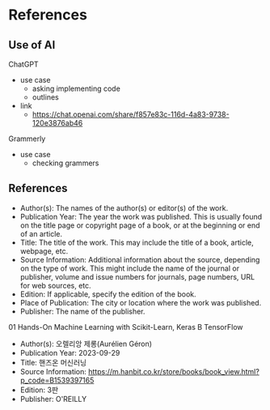 # References

## Use of AI

ChatGPT

- use case
  - asking implementing code
  - outlines
- link
  - https://chat.openai.com/share/f857e83c-116d-4a83-9738-120e3876ab46

Grammerly

- use case
  - checking grammers

## References

- Author(s): The names of the author(s) or editor(s) of the work.
- Publication Year: The year the work was published. This is usually found on the title page or copyright page of a book, or at the beginning or end of an article.
- Title: The title of the work. This may include the title of a book, article, webpage, etc.
- Source Information: Additional information about the source, depending on the type of work. This might include the name of the journal or publisher, volume and issue numbers for journals, page numbers, URL for web sources, etc.
- Edition: If applicable, specify the edition of the book.
- Place of Publication: The city or location where the work was published.
- Publisher: The name of the publisher.

01 Hands-On Machine Learning with Scikit-Learn, Keras B TensorFlow

- Author(s): 오렐리앙 제롱(Aurélien Géron)
- Publication Year: 2023-09-29
- Title: 핸즈온 머신러닝
- Source Information: https://m.hanbit.co.kr/store/books/book_view.html?p_code=B1539397165
- Edition: 3판
- Publisher: O'REILLY
